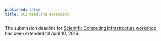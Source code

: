 ```yaml
---
published: false
title: SCI deadline extension
---
```


The submission deadline for <a href="/activities/aci-16/">Scientific Computing Infrastructure workshop </a>has been extended till April 10, 2016.
